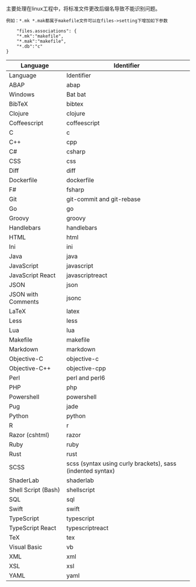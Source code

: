 主要处理在linux工程中，将标准文件更改后缀名导致不能识别问题。
 
    例如：*.mk *.mak都属于makefile文件可以在files->setting下增加如下参数
    
        "files.associations": {
        "*.mk":"makefile",
        "*.mak":"makefile",
        "*.db":"c"
    }      
|Language|Identifier|
|--------|----------|
Language|Identifier
ABAP|abap
Windows|Bat	bat
BibTeX|bibtex
Clojure|clojure
Coffeescript|coffeescript
C|c
C++|cpp
C#|csharp
CSS|css
Diff|diff
Dockerfile|dockerfile
F#|fsharp
Git|git-commit and git-rebase
Go|go
Groovy|groovy
Handlebars|handlebars
HTML|html
Ini|ini
Java|java
JavaScript|javascript
JavaScript React|javascriptreact
JSON|json
JSON with Comments|jsonc
LaTeX|latex
Less|less
Lua|lua
Makefile|makefile
Markdown|markdown
Objective-C|objective-c
Objective-C++|objective-cpp
Perl|perl and perl6
PHP|php
Powershell|powershell
Pug|jade
Python|python
R|r
Razor (cshtml)|razor
Ruby|ruby
Rust|rust
SCSS|scss (syntax using curly brackets), sass (indented syntax)
ShaderLab|shaderlab
Shell Script (Bash)|shellscript
SQL|sql
Swift|swift
TypeScript|typescript
TypeScript React|typescriptreact
TeX|tex
Visual Basic|vb
XML|xml
XSL|xsl
YAML|yaml


